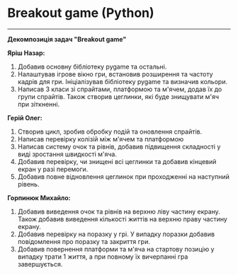 # Breakout game (Python)
___

__Декомпозиція задач "Breakout game"__

__Яріш Назар:__
1. Добавив основну бібліотеку pygame та остальні.
2. Налаштував ігрове вікно гри, встановив розширення та частоту кадрів для гри. Ініціалізував бібліотеку pygame та визначив кольори. 
3. Написав 3 класи зі спрайтами, платформою та м'ячем, додав їх до групи спрайтів. Також створив цеглинки, які буде знищувати м'яч при зіткненні.

__Герій Олег:__
1. Створив цикл, зробив обробку подій та оновлення спрайтів.
2. Написав перевірку колізій між м'ячем та платформою
3. Написав систему очок та рівнів, добавив підвищення складності у виді зростання швидкості м'яча.
4. Добавив перевірку, чи знищені всі цеглинки та добавив кінцевий екран у разі перемоги.
5. Добавив повне відновлення цеглинок при проходженні на наступний рівень.

__Горпинюк Михайло:__
1. Добавив виведення очок та рівнів на верхню ліву частину екрану. Також добавив виведення кількості життів на верхню праву частину екрану.
2. Добавив перевірку на поразку у грі. У випадку поразки добавив повідомлення про поразку та закриття гри.
3. Добавив повернення платформи та м'яча на стартову позицію у випадку трати 1 життя, а при повному їх вичерпанні гра завершується.
